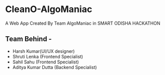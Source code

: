 # CleanO-AlgoManiac

A Web App Created By Team AlgoManiac in SMART ODISHA HACKATHON

## Team Behind -
- Harsh Kumar(UI/UX designer)
- Shruti Lenka (Frontend Specialist)
- Sahil Sahu (Frontend Specialist)
- Aditya Kumar Dutta (Backend Specialist)